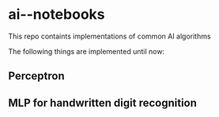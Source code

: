 # ai--notebooks
This repo containts implementations of common AI algorithms 

The following things are implemented until now:

## Perceptron
## MLP for handwritten digit recognition

